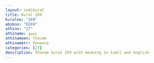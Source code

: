 ```yaml
---
layout: indikural
title: Kural 269
kuralno: "269"
abskno: "0269"
athino: "27"
athiname: தவம்
athinameen: Thavam
athinametr: Penance
categories: [27]
description: Thavam kural 269 with meaning in tamil and english 
---
```


